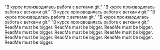 "В курсе производилась работа с ветками git."
"В курсе производилась работа с ветками git."
"В курсе производилась работа с ветками git."
"В курсе производилась работа с ветками git."
"В курсе производилась работа с ветками git."
"В курсе производилась работа с ветками git."
ReadMe must be bigger.
ReadMe must be bigger.
ReadMe must be bigger.
ReadMe must be bigger.
ReadMe must be bigger.
ReadMe must be bigger.
ReadMe must be bigger.
ReadMe must be bigger.
ReadMe must be bigger.
ReadMe must be bigger.